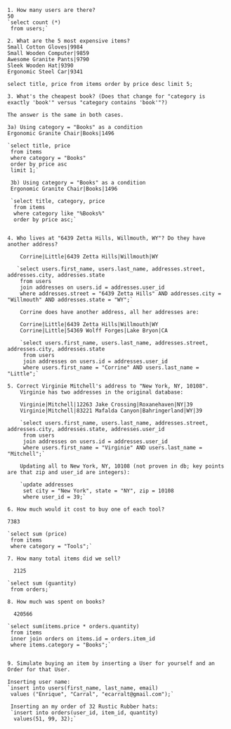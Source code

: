 
    1. How many users are there?
    50
    `select count (*)
     from users;`

    2. What are the 5 most expensive items?
    Small Cotton Gloves|9984
    Small Wooden Computer|9859
    Awesome Granite Pants|9790
    Sleek Wooden Hat|9390
    Ergonomic Steel Car|9341

   `select title, price
    from items
    order by price desc
    limit 5;`


    3. What's the cheapest book? (Does that change for "category is exactly 'book'" versus "category contains 'book'"?)

    The answer is the same in both cases.

    3a) Using category = "Books" as a condition
    Ergonomic Granite Chair|Books|1496

    `select title, price
     from items
     where category = "Books"
     order by price asc
     limit 1;`

     3b) Using category = "Books" as a condition
     Ergonomic Granite Chair|Books|1496

     `select title, category, price
      from items
      where category like "%Books%"
      order by price asc;`


    4. Who lives at "6439 Zetta Hills, Willmouth, WY"? Do they have another address?

        Corrine|Little|6439 Zetta Hills|Willmouth|WY

       `select users.first_name, users.last_name, addresses.street, addresses.city, addresses.state
        from users
        join addresses on users.id = addresses.user_id
        where addresses.street = "6439 Zetta Hills" AND addresses.city = "Willmouth" AND addresses.state = "WY";`

        Corrine does have another address, all her addresses are:

        Corrine|Little|6439 Zetta Hills|Willmouth|WY
        Corrine|Little|54369 Wolff Forges|Lake Bryon|CA

        `select users.first_name, users.last_name, addresses.street, addresses.city, addresses.state
         from users
         join addresses on users.id = addresses.user_id
         where users.first_name = "Corrine" AND users.last_name = "Little";`

    5. Correct Virginie Mitchell's address to "New York, NY, 10108".
        Virginie has two addresses in the original database:

        Virginie|Mitchell|12263 Jake Crossing|Roxanehaven|NY|39
        Virginie|Mitchell|83221 Mafalda Canyon|Bahringerland|WY|39

        `select users.first_name, users.last_name, addresses.street, addresses.city, addresses.state, addresses.user_id
         from users
         join addresses on users.id = addresses.user_id
         where users.first_name = "Virginie" AND users.last_name = "Mitchell";`

        Updating all to New York, NY, 10108 (not proven in db; key points are that zip and user_id are integers):

        `update addresses
         set city = "New York", state = "NY", zip = 10108
         where user_id = 39;`

    6. How much would it cost to buy one of each tool?

    7383

    `select sum (price)
     from items
     where category = "Tools";`

    7. How many total items did we sell?

      2125

    `select sum (quantity)
     from orders;`

    8. How much was spent on books?

      420566

    `select sum(items.price * orders.quantity)
     from items
     inner join orders on items.id = orders.item_id
     where items.category = "Books";`


    9. Simulate buying an item by inserting a User for yourself and an Order for that User.

    Inserting user name:
    `insert into users(first_name, last_name, email)
     values ("Enrique", "Carral", "ecarralt@gmail.com");`

     Inserting an my order of 32 Rustic Rubber hats:
     `insert into orders(user_id, item_id, quantity)
      values(51, 99, 32);`
